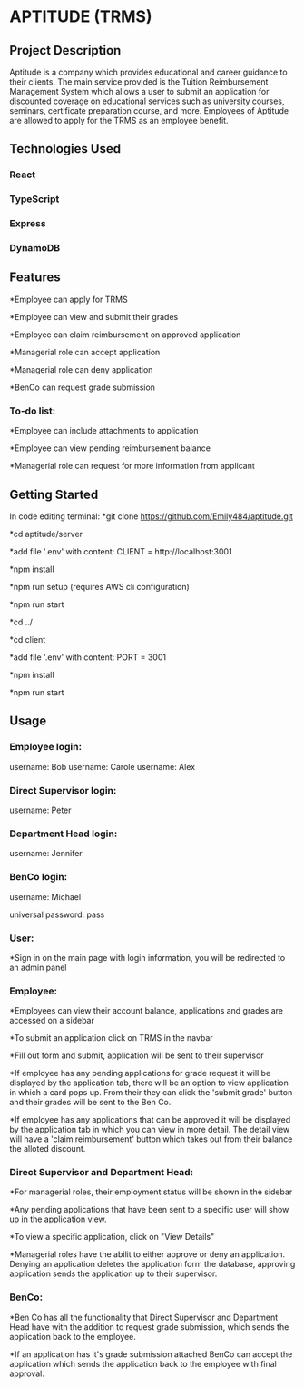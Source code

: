 # APTITUDE (TRMS)

## Project Description
Aptitude is a company which provides educational and career guidance to their clients. The main service provided is the Tuition Reimbursement Management System which allows a user to submit an application for discounted coverage on educational services such as university courses, seminars, certificate preparation course, and more. Employees of Aptitude are allowed to apply for the TRMS as an employee benefit. 

## Technologies Used
### React
### TypeScript
### Express
### DynamoDB

## Features
*Employee can apply for TRMS

*Employee can view and submit their grades

*Employee can claim reimbursement on approved application

*Managerial role can accept application

*Managerial role can deny application

*BenCo can request grade submission

### To-do list:
*Employee can include attachments to application

*Employee can view pending reimbursement balance

*Managerial role can request for more information from applicant

## Getting Started
In code editing terminal:
*git clone https://github.com/Emily484/aptitude.git

*cd aptitude/server

*add file '.env' with content: CLIENT = http://localhost:3001

*npm install

*npm run setup (requires AWS cli configuration)

*npm run start

*cd ../

*cd client

*add file '.env' with content: PORT = 3001

*npm install

*npm run start 

## Usage
### Employee login:
username: Bob
username: Carole
username: Alex

### Direct Supervisor login:
username: Peter

### Department Head login:
username: Jennifer

### BenCo login:
username: Michael

universal password: pass

### User:
*Sign in on the main page with login information, you will be redirected to an admin panel

### Employee:
*Employees can view their account balance, applications and grades are accessed on a sidebar

*To submit an application click on TRMS in the navbar

*Fill out form and submit, application will be sent to their supervisor

*If employee has any pending applications for grade request it will be displayed by the application tab, there will be an option to view application in which a card pops up. From their they can click the 'submit grade' button and their grades will be sent to the Ben Co.

*If employee has any applications that can be approved it will be displayed by the application tab in which you can view in more detail. The detail view will have a 'claim reimbursement' button which takes out from their balance the alloted discount.

### Direct Supervisor and Department Head:
*For managerial roles, their employment status will be shown in the sidebar

*Any pending applications that have been sent to a specific user will show up in the application view.

*To view a specific application, click on "View Details"

*Managerial roles have the abilit to either approve or deny an application. Denying an application deletes the application form the database, approving application sends the application up to their supervisor.

### BenCo:
*Ben Co has all the functionality that Direct Supervisor and Department Head have with the addition to request grade submission, which sends the application back to the employee.

*If an application has it's grade submission attached BenCo can accept the application which sends the application back to the employee with final approval. 
